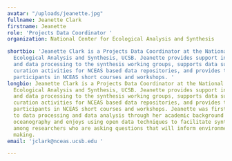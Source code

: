 ```yaml
---
avatar: "/uploads/jeanette.jpg"
fullname: Jeanette Clark
firstname: Jeanette
role: 'Projects Data Coordinator '
organization: National Center for Ecological Analysis and Synthesis

shortbio: 'Jeanette Clark is a Projects Data Coordinator at the National Center for
  Ecological Analysis and Synthesis, UCSB. Jeanette provides support in data management
  and data processing to the synthesis working groups, supports data submission and
  curation activities for NCEAS based data repositories, and provides training to
  participants in NCEAS short courses and workshops. '
longbio: Jeanette Clark is a Projects Data Coordinator at the National Center for
  Ecological Analysis and Synthesis, UCSB. Jeanette provides support in data management
  and data processing to the synthesis working groups, supports data submission and
  curation activities for NCEAS based data repositories, and provides training to
  participants in NCEAS short courses and workshops. Jeanette was first introduced
  to data processing and data analysis through her academic background in physical
  oceanography and enjoys using open data techniques to facilitate synthesis science
  among researchers who are asking questions that will inform environmental policy
  making.
email: 'jclark@nceas.ucsb.edu '

---
```

